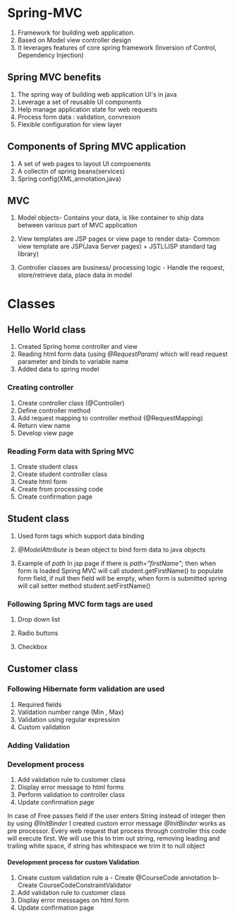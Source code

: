 # Spring-MVC

1. Framework for building web application.
2. Based on Model view controller design
3. It leverages features of core spring framework (Inversion of Control, Dependency Injection)

## Spring MVC benefits
1. The spring way of building web application UI's in java
2. Leverage a set of reusable UI components
3. Help manage application state for web requests
4. Process form data : validation, convresion
5. Flexible configuration for view layer

## Components of Spring MVC application
1. A set of web pages to layout UI compoenents
2. A collectin of spring beans(services)
3. Spring config(XML,annotation,java)

## MVC

1. Model objects- Contains your data, is like container to ship data between various part of MVC application

2. View templates are JSP pages or view page to render data- Common view template are JSP(Java Server pages) + JSTL(JSP standard tag library)

3. Controller classes are business/ processing logic - Handle the request, store/retrieve data, place data in model 

# Classes

## Hello World class

1. Created Spring home controller and view
2. Reading html form data (using *@RequestParam)*  which will read request parameter and binds to variable name
3. Added data to spring model

### Creating controller
1. Create controller class (@Controller)
2. Define controller method
3. Add request mapping to controller method (@RequestMapping)
4. Return view name
5. Develop view page

### Reading Form data with Spring MVC
1. Create student class 
2. Create student controller class
3. Create html form
4. Create from processing code
5. Create confirmation page

## Student class

1. Used form tags which support data binding

2. *@ModelAttribute* is bean object to bind form data to java objects

3. Example of *path* 
In jsp page if there is *path="firstName";*  then when form is loaded Spring MVC will call student.getFirstName() to populate form field, if null then field will be empty,  when form is submitted spring will call setter method student.setFirstName()

### Following Spring MVC form tags are used 

1. Drop down list

2. Radio buttons

3. Checkbox 

## Customer class

### Following Hibernate form validation are used

1. Required fields
2. Validation number range (Min , Max)
3. Validation using regular expression
4. Custom validation


### Adding Validation
### Development process
1. Add validation rule to customer class
2. Display error message to html forms
3. Perform validation to controller class
4. Update confirmation page

In case of Free passes field if the user enters String instead of integer then by using *@InitBinder* I created custom error message *@InitBinder* works as pre processor. Every web request that process through controller this code will execute first. We will use this to trim out string, removing leading and trailing white space, if string has whitespace  we trim it to null object

#### Development process for custom Validation
1. Create custom validation rule
a - Create @CourseCode annotation
b- Create CourseCodeConstraintValidator
2. Add validation rule to customer class
3. Display error messsages on html form
4. Update confirmation page

